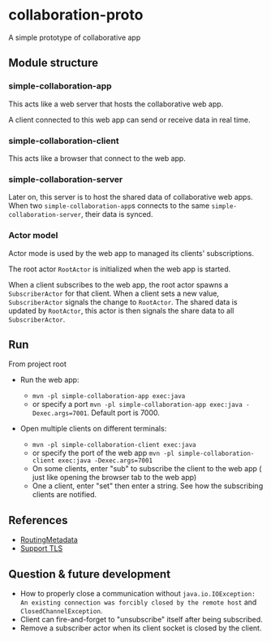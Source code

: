 # collaboration-proto
A simple prototype of collaborative app

## Module structure
### simple-collaboration-app
This acts like a web server that hosts the collaborative web app.

A client connected to this web app can send or receive data in real time.

### simple-collaboration-client
This acts like a browser that connect to the web app.

### simple-collaboration-server
Later on, this server is to host the shared data of collaborative web apps.  
When two `simple-collaboration-app`s connects to the same `simple-collaboration-server`, their data is synced.

### Actor model
Actor mode is used by the web app to managed its clients' subscriptions.

The root actor `RootActor` is initialized when the web app is started.

When a client subscribes to the web app, the root actor spawns a `SubscriberActor` for that client.
When a client sets a new value, `SubscriberActor` signals the change to `RootActor`.
The shared data is updated by `RootActor`, this actor is then signals the share data to all `SubscriberActor`.

## Run
From project root
* Run the web app: 
  * `mvn -pl simple-collaboration-app exec:java`
  * or specify a port `mvn -pl simple-collaboration-app exec:java -Dexec.args=7001`. Default port is 7000.

* Open multiple clients on different terminals:
  * `mvn -pl simple-collaboration-client exec:java`
  * or specify the port of the web app `mvn -pl simple-collaboration-client exec:java -Dexec.args=7001`
  * On some clients, enter "sub" to subscribe the client to the web app
   ( just like opening the browser tab to the web app)
  * One a client, enter "set" then enter a string. See how the subscribing clients are notified. 
## References
* [RoutingMetadata](https://github.com/rsocket/rsocket/blob/master/Extensions/Routing.md)
* [Support TLS](https://stackoverflow.com/questions/58944152/rsocket-not-working-when-secured-with-tls-server-java-lang-unsupportedoperatio)

## Question & future development
* How to properly close a communication without `java.io.IOException: An existing connection was forcibly closed by the remote host` and `ClosedChannelException`.
* Client can fire-and-forget to "unsubscribe" itself after being subscribed.
* Remove a subscriber actor when its client socket is closed by the client. 
